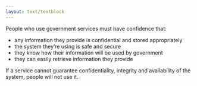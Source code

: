 ```yaml
---
layout: text/textblock
---
```

People who use government services must have confidence that:

- any information they provide is confidential and stored appropriately
- the system they’re using is safe and secure
- they know how their information will be used by government
- they can easily retrieve information they provide

If a service cannot guarantee confidentiality, integrity and availability of the system, people will not use it.
